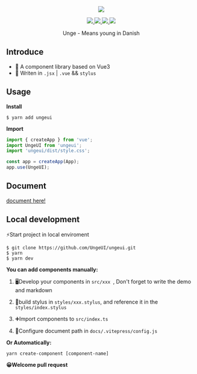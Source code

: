 <!--
 * @Descripttion:
 * @Author: peterroe
 * @Date: 2021-11-04 23:23:10
 * @LastEditors: peterroe
 * @LastEditTime: 2022-01-08 14:57:45
-->
<div align=center>
    <a href="https://peterroe.github.io/ungeui/">
        <img  src="https://img-blog.csdnimg.cn/4843e19340f1432d9f24de61e16b9bce.png">
    </a>
</div>

<p align="center">
  <a href="https://www.npmjs.org/package/ungeui">
      <img src="https://img.shields.io/npm/v/ungeui.svg">
  </a>
  <a href="http://img.badgesize.io/https://unpkg.com/ungeui/dist/ungeui.es.js?compression=gzip&label=gzip%20size:%20JS">
    <img src="http://img.badgesize.io/https://unpkg.com/ungeui/dist/ungeui.es.js?compression=gzip&label=gzip%20size:%20JS">
  </a>
  <a href="http://img.badgesize.io/https://unpkg.com/ungeui/dist/style.css?compression=gzip&label=gzip%20size:%20CSS">
    <img src="http://img.badgesize.io/https://unpkg.com/ungeui/dist/style.css?compression=gzip&label=gzip%20size:%20CSS">
  </a>
  <a href="LICENSE">
    <img src="https://img.shields.io/badge/License-MIT-yellow.svg">
  </a>
  <br>
</p>

<p align="center">Unge - Means young in Danish</p>

## Introduce

-   🥉 A component library based on Vue3
-   🚀 Writen in `.jsx` | `.vue` && `stylus`

## Usage

**Install**

```shell
$ yarn add ungeui
```

**Import**

```js
import { createApp } from 'vue';
import UngeUI from 'ungeui';
import 'ungeui/dist/style.css';

const app = createApp(App);
app.use(UngeUI);
```

## Document

[document here!](https://ungeui.github.io/ungeui/)

## Local development

⚡Start project in local enviroment

```
$ git clone https://github.com/UngeUI/ungeui.git
$ yarn
$ yarn dev
```

**You can add components manually:**

1. 🖥️Develop your components in `src/xxx `, Don't forget to write the demo and markdown

2. 💄build stylus in `styles/xxx.stylus`, and reference it in the `styles/index.stylus`

3. ➕Import components to `src/index.ts`

4. 🔧Configure document path in `docs/.vitepress/config.js`

**Or Automatically:**

```
yarn create-component [component-name]
```

**😀Welcome pull request**
